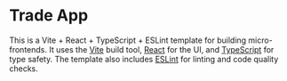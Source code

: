 # Trade App

This is a Vite + React + TypeScript + ESLint template for building micro-frontends. It uses the [Vite](https://vitejs.dev/) build tool, [React](https://reactjs.org/) for the UI, and [TypeScript](https://www.typescriptlang.org/) for type safety. The template also includes [ESLint](https://eslint.org/) for linting and code quality checks.
